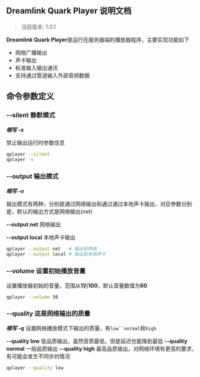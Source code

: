 Dreamlink Quark Player 说明文档
------------------------------

> 当前版本: 1.0.1

**Dreamlink Quark Player**是运行在服务器端的播放器程序，主要实现功能如下

- 网络广播输出
- 声卡输出
- 标准输入输出通讯
- 支持通过管道输入外部音频数据


## 命令参数定义

### --silent 静默模式
***缩写 -s***

禁止输出运行时参数信息
```bash
qplayer --silent
qplayer -s
```
### --output 输出模式
***缩写 -o***

输出模式有两种，分别是通过网络输出和通过通过本地声卡输出，对应参数分别是，默认的输出方式是网络输出(net)

**--output net** 网络输出

**--output local** 本地声卡输出

```bash
qplayer --output net   # 输出到网络
qplayer --output local # 输出到本地声卡
```

### --volume 设置初始播放音量

设置播放器初始的音量，范围从**1**到**100**，默认音量数值为**60**

```bash
qplayer --volume 30
```

### --quality 这是网络输出的质量
***缩写 -q***
设置网络播放模式下输出的质量，有`low``normal`和`high`

**--quality low** 低品质输出，虽然音质最低，但是延迟也能降到最低
**--quality normal** 一般品质输出
**--quality high** 最高品质输出，对网络环境有更高的要求，有可能会发生不同步的情况

```bash
qplayer --quality low
```